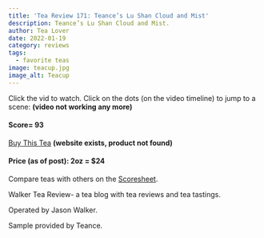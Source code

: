 ```yaml
---
title: 'Tea Review 171: Teance’s Lu Shan Cloud and Mist'
description: Teance’s Lu Shan Cloud and Mist.
author: Tea Lover
date: 2022-01-19
category: reviews
tags:
  - favorite teas
image: teacup.jpg
image_alt: Teacup
---
```


Click the vid to watch. Click on the dots (on the video timeline) to jump to a scene: **(video not working any more)**

#### **Score= 93**

[Buy This Tea](https://www.teance.com/Lu_Shan_Yun_Wu_Clouds_and_Mist_Green_Tea_Teance_p/tea020.htm) **(website exists, product not found)**

#### Price (as of post): 2oz = $24

Compare teas with others on the [Scoresheet](https://web.archive.org/web/20200925022240/http://walkerteareview.com//?page_id=6).

Walker Tea Review- a tea blog with tea reviews and tea tastings.

Operated by Jason Walker.

Sample provided by Teance.
